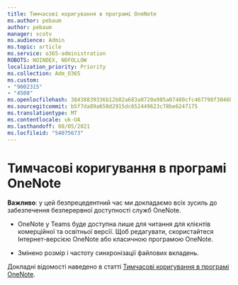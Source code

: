 ```yaml
---
title: Тимчасові коригування в програмі OneNote
ms.author: pebaum
author: pebaum
manager: scotv
ms.audience: Admin
ms.topic: article
ms.service: o365-administration
ROBOTS: NOINDEX, NOFOLLOW
localization_priority: Priority
ms.collection: Adm_O365
ms.custom:
- "9002315"
- "4508"
ms.openlocfilehash: 38438839336b12b02a683a0720a985a07480cfc467798f3046b809b0144460b1
ms.sourcegitcommit: b5f7da89a650d2915dc652449623c78be6247175
ms.translationtype: MT
ms.contentlocale: uk-UA
ms.lasthandoff: 08/05/2021
ms.locfileid: "54075673"
---
```

# <a name="onenote-temporary-adjustments"></a>Тимчасові коригування в програмі OneNote

**Важливо**: у цей безпрецедентний час ми докладаємо всіх зусиль до забезпечення безперервної доступності служб OneNote.

- OneNote у Teams буде доступна лише для читання для клієнтів комерційної та освітньої версії. Щоб редагувати, скористайтеся Інтернет-версією OneNote або класичною програмою OneNote.

- Змінено розмір і частоту синхронізації файлових вкладень.

Докладні відомості наведено в статті [Тимчасові коригування в програмі OneNote](https://techcommunity.microsoft.com/t5/onenote-service-updates/awareness-of-temporary-adjustments-in-microsoft-onenote/m-p/1248100).
